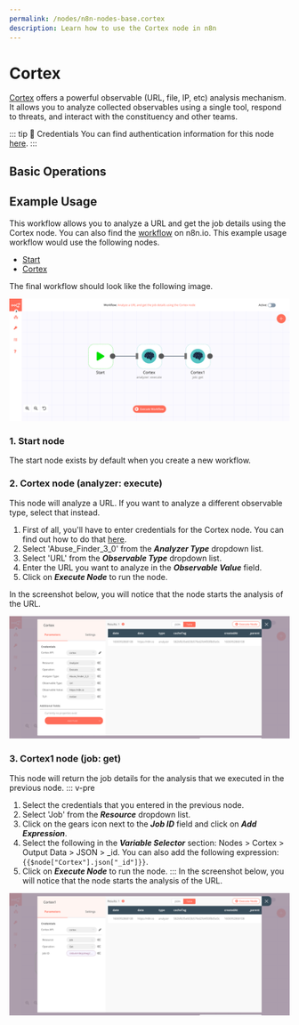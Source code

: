 ```yaml
---
permalink: /nodes/n8n-nodes-base.cortex
description: Learn how to use the Cortex node in n8n
---
```


# Cortex

[Cortex](https://github.com/TheHive-Project/CortexDocs) offers a powerful observable (URL, file, IP, etc) analysis mechanism. It allows you to analyze collected observables using a single tool, respond to threats, and interact with the constituency and other teams.

::: tip 🔑 Credentials
You can find authentication information for this node [here](../../../credentials/Cortex/README.md).
:::

## Basic Operations

<Resource node="n8n-nodes-base.cortex" />

## Example Usage

This workflow allows you to analyze a URL and get the job details using the Cortex node. You can also find the [workflow](https://n8n.io/workflows/809) on n8n.io. This example usage workflow would use the following nodes.
- [Start](../../core-nodes/Start/README.md)
- [Cortex]()

The final workflow should look like the following image.

![A workflow with the Cortex node](./workflow.png)

### 1. Start node

The start node exists by default when you create a new workflow.

### 2. Cortex node (analyzer: execute)

This node will analyze a URL. If you want to analyze a different observable type, select that instead.

1. First of all, you'll have to enter credentials for the Cortex node. You can find out how to do that [here](../../../credentials/Cortex/README.md).
2. Select 'Abuse_Finder_3_0' from the ***Analyzer Type*** dropdown list.
3. Select 'URL' from the ***Observable Type*** dropdown list.
4. Enter the URL you want to analyze in the ***Observable Value*** field.
5. Click on ***Execute Node*** to run the node.

In the screenshot below, you will notice that the node starts the analysis of the URL.

![Using the Cortex node to analyze a URL](./Cortex_node.png)

### 3. Cortex1 node (job: get)

This node will return the job details for the analysis that we executed in the previous node.
::: v-pre
1. Select the credentials that you entered in the previous node.
2. Select 'Job' from the ***Resource*** dropdown list.
3. Click on the gears icon next to the ***Job ID*** field and click on ***Add Expression***.
4. Select the following in the ***Variable Selector*** section: Nodes > Cortex > Output Data > JSON > _id. You can also add the following expression: `{{$node["Cortex"].json["_id"]}}`.
5. Click on ***Execute Node*** to run the node.
:::
In the screenshot below, you will notice that the node starts the analysis of the URL.

![Using the Cortex node to get job details](./Cortex1_node.png)

